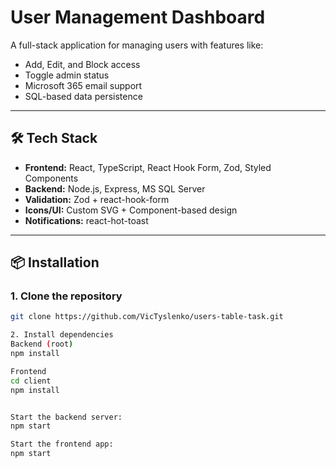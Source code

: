 # User Management Dashboard

A full-stack application for managing users with features like:
- Add, Edit, and Block access
- Toggle admin status
- Microsoft 365 email support
- SQL-based data persistence

---

## 🛠 Tech Stack

- **Frontend:** React, TypeScript, React Hook Form, Zod, Styled Components
- **Backend:** Node.js, Express, MS SQL Server
- **Validation:** Zod + react-hook-form
- **Icons/UI:** Custom SVG + Component-based design
- **Notifications:** react-hot-toast

---

## 📦 Installation

### 1. Clone the repository

```bash
git clone https://github.com/VicTyslenko/users-table-task.git

2. Install dependencies
Backend (root)
npm install

Frontend
cd client
npm install


Start the backend server:
npm start

Start the frontend app:
npm start





